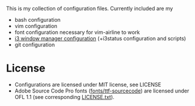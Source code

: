 This is my collection of configuration files. Currently included are my

* bash configuration
* vim configuration
* font configuration necessary for vim-airline to work
* [i3 window manager configuration](i3wm) (+i3status configuration and scripts)
* git configuration

License
=======

* Configurations are licensed under MIT license, see LICENSE
* Adobe Source Code Pro fonts ([fonts/ttf-sourcecode](fonts/ttf-sourcecode)) are licensed under OFL
  1.1 (see corresponding [LICENSE.txt](fonts/ttf-sourcecode/LICENSE.txt)).

